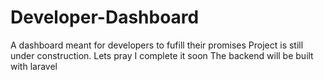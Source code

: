 # Developer-Dashboard
A dashboard meant for developers to fufill their promises
Project is still under construction. Lets pray I complete it soon
The backend will be built with laravel
